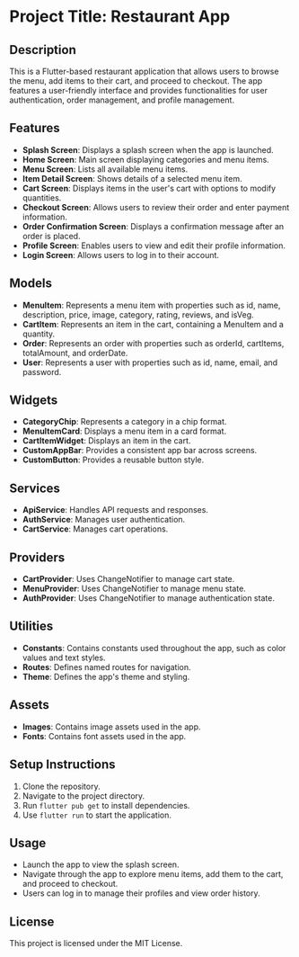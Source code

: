 # Project Title: Restaurant App

## Description
This is a Flutter-based restaurant application that allows users to browse the menu, add items to their cart, and proceed to checkout. The app features a user-friendly interface and provides functionalities for user authentication, order management, and profile management.

## Features
- **Splash Screen**: Displays a splash screen when the app is launched.
- **Home Screen**: Main screen displaying categories and menu items.
- **Menu Screen**: Lists all available menu items.
- **Item Detail Screen**: Shows details of a selected menu item.
- **Cart Screen**: Displays items in the user's cart with options to modify quantities.
- **Checkout Screen**: Allows users to review their order and enter payment information.
- **Order Confirmation Screen**: Displays a confirmation message after an order is placed.
- **Profile Screen**: Enables users to view and edit their profile information.
- **Login Screen**: Allows users to log in to their account.

## Models
- **MenuItem**: Represents a menu item with properties such as id, name, description, price, image, category, rating, reviews, and isVeg.
- **CartItem**: Represents an item in the cart, containing a MenuItem and a quantity.
- **Order**: Represents an order with properties such as orderId, cartItems, totalAmount, and orderDate.
- **User**: Represents a user with properties such as id, name, email, and password.

## Widgets
- **CategoryChip**: Represents a category in a chip format.
- **MenuItemCard**: Displays a menu item in a card format.
- **CartItemWidget**: Displays an item in the cart.
- **CustomAppBar**: Provides a consistent app bar across screens.
- **CustomButton**: Provides a reusable button style.

## Services
- **ApiService**: Handles API requests and responses.
- **AuthService**: Manages user authentication.
- **CartService**: Manages cart operations.

## Providers
- **CartProvider**: Uses ChangeNotifier to manage cart state.
- **MenuProvider**: Uses ChangeNotifier to manage menu state.
- **AuthProvider**: Uses ChangeNotifier to manage authentication state.

## Utilities
- **Constants**: Contains constants used throughout the app, such as color values and text styles.
- **Routes**: Defines named routes for navigation.
- **Theme**: Defines the app's theme and styling.

## Assets
- **Images**: Contains image assets used in the app.
- **Fonts**: Contains font assets used in the app.

## Setup Instructions
1. Clone the repository.
2. Navigate to the project directory.
3. Run `flutter pub get` to install dependencies.
4. Use `flutter run` to start the application.

## Usage
- Launch the app to view the splash screen.
- Navigate through the app to explore menu items, add them to the cart, and proceed to checkout.
- Users can log in to manage their profiles and view order history.

## License
This project is licensed under the MIT License.